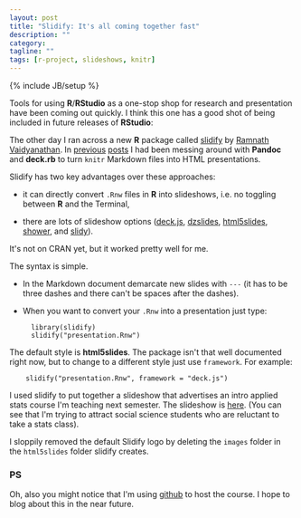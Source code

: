 ```yaml
---
layout: post
title: "Slidify: It's all coming together fast"
description: ""
category: 
tagline: ""
tags: [r-project, slideshows, knitr]
---
```

{% include JB/setup %}

Tools for using **R**/**RStudio** as a one-stop shop for research and presentation have been coming out quickly. I think this one has a good shot of being included in future releases of **RStudio**:

The other day I ran across a new **R** package called [slidify](http://ramnathv.github.com/slidify/) by [Ramnath Vaidyanathan](http://rstats.posterous.com/). In [previous](http://christophergandrud.blogspot.kr/2012/05/knitr-slideshows-and-dropbox.html) [posts](http://christophergandrud.blogspot.kr/2012/05/aspirational-useful-deckrb-with.html) I had been messing around with **Pandoc** and **deck.rb** to turn `knitr` Markdown files into HTML presentations. 

Slidify has two key advantages over these approaches:

- it can directly convert `.Rnw` files in **R** into slideshows, i.e. no toggling between **R** and the Terminal,

- there are lots of slideshow options ([deck.js](http://imakewebthings.com/deck.js/), [dzslides](http://paulrouget.com/dzslides/), [html5slides](https://code.google.com/p/html5slides/), [shower](), and [slidy](http://www.w3.org/Talks/Tools/Slidy2/)).

It's not on CRAN yet, but it worked pretty well for me. 

The syntax is simple. 

- In the Markdown document demarcate new slides with `---` (it has to be three dashes and there can't be spaces after the dashes).

- When you want to convert your `.Rnw` into a presentation just type:

        library(slidify)
        slidify("presentation.Rnw")
        
The default style is **html5slides**. The package isn't that well documented right now, but to change to a different style just use `framework`. For example:

        slidify("presentation.Rnw", framework = "deck.js")
        
I used slidify to put together a slideshow that advertises an intro applied stats course I'm teaching next semester. The slideshow is [here](https://dl.dropbox.com/u/12581470/Presentations/ad_DataAnalysis_2012/ad_data.html). (You can see that I'm trying to attract social science students who are reluctant to take a stats class).

I sloppily removed the default Slidify logo by deleting the `images` folder in the `html5slides` folder slidify creates.

### PS

 Oh, also you might notice that I'm using [github](https://github.com/) to host the course. I hope to blog about this in the near future. 